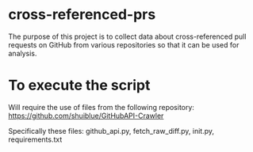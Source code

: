# cross-referenced-prs
The purpose of this project is to collect data about cross-referenced pull requests on GitHub from various repositories so that it can be used for analysis. 

# To execute the script
Will require the use of files from the following repository: https://github.com/shuiblue/GitHubAPI-Crawler 

Specifically these files: github_api.py, fetch_raw_diff.py, init.py, requirements.txt
